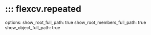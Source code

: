 # ::: flexcv.repeated

options:
    show_root_full_path: true
    show_root_members_full_path: true
    show_object_full_path: true